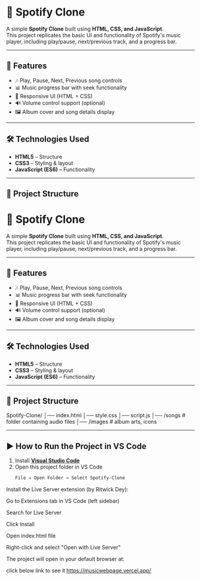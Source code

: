 # 🎵 Spotify Clone  

A simple **Spotify Clone** built using **HTML, CSS, and JavaScript**.  
This project replicates the basic UI and functionality of Spotify's music player, including play/pause, next/previous track, and a progress bar.

---

## 🚀 Features
- 🎶 Play, Pause, Next, Previous song controls  
- 📊 Music progress bar with seek functionality  
- 🎨 Responsive UI (HTML + CSS)  
- 🔊 Volume control support (optional)  
- 🖼️ Album cover and song details display  

---

## 🛠️ Technologies Used
- **HTML5** – Structure  
- **CSS3** – Styling & layout  
- **JavaScript (ES6)** – Functionality  

---

## 📂 Project Structure
# 🎵 Spotify Clone  

A simple **Spotify Clone** built using **HTML, CSS, and JavaScript**.  
This project replicates the basic UI and functionality of Spotify's music player, including play/pause, next/previous track, and a progress bar.

---

## 🚀 Features
- 🎶 Play, Pause, Next, Previous song controls  
- 📊 Music progress bar with seek functionality  
- 🎨 Responsive UI (HTML + CSS)  
- 🔊 Volume control support (optional)  
- 🖼️ Album cover and song details display  

---

## 🛠️ Technologies Used
- **HTML5** – Structure  
- **CSS3** – Styling & layout  
- **JavaScript (ES6)** – Functionality  

---

## 📂 Project Structure
Spotify-Clone/
│── index.html
│── style.css
│── script.js
│── /songs # folder containing audio files
│── /images # album arts, icons



---

## ▶️ How to Run the Project in VS Code

1. Install **[Visual Studio Code](https://code.visualstudio.com/)**  
2. Open this project folder in VS Code  
   ```bash
   File → Open Folder → Select Spotify-Clone
Install the Live Server extension (by Ritwick Dey):

Go to Extensions tab in VS Code (left sidebar)

Search for Live Server

Click Install

Open index.html file

Right-click and select "Open with Live Server"

The project will open in your default browser at:

click below link to see it
https://musicwebpage.vercel.app/
